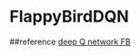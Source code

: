 # FlappyBirdDQN
##reference
[deep Q network FB](http://blog.csdn.net/songrotek/article/details/50951537)